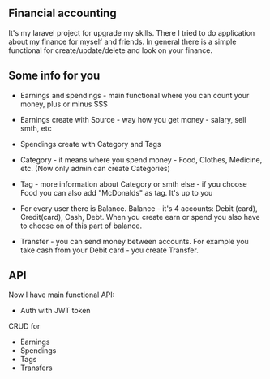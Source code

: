 
## Financial accounting

It's my laravel project for upgrade my skills. There I tried to do application about my finance for myself and friends. In general there is a simple functional for create/update/delete and look on your finance.

## Some info for you

- Earnings and spendings - main functional where you can count your money, plus or minus $$$

- Earnings create with Source - way how you get money - salary, sell smth, etc

- Spendings create with Category and Tags

- Category - it means where you spend money - Food, Clothes, Medicine, etc. (Now only admin can create Categories)

- Tag - more information about Category or smth else - if you choose Food you can also add "McDonalds" as tag. It's up to you

- For every user there is Balance. Balance - it's 4 accounts: Debit (card), Credit(card), Cash, Debt. When you create earn or spend you also have to choose on of this part of balance.

- Transfer - you can send money between accounts. For example you take cash from your Debit card - you create Transfer.

## API

Now I have main functional API:

- Auth with JWT token

CRUD for

- Earnings
- Spendings
- Tags
- Transfers

